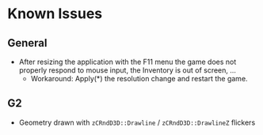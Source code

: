 # Known Issues

## General

- After resizing the application with the F11 menu
the game does not properly respond to mouse input,
the Inventory is out of screen, ...
    - Workaround: Apply(\*) the resolution change and restart the game.

## G2

- Geometry drawn with `zCRndD3D::Drawline` / `zCRndD3D::DrawlineZ` flickers
